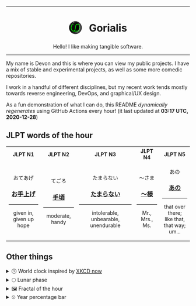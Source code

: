 ***

<h1 align="center">
<sub>
    <img src="readme/resources/avatar.png" height="36">
</sub>
&nbsp;
Gorialis
</h1>
<p align="center">
Hello! I like making tangible software.
</p>

***

My name is Devon and this is where you can view my public projects. I have a mix of stable and experimental projects, as well as some more comedic repositories.

I work in a handful of different disciplines, but my recent work tends mostly towards reverse engineering, DevOps, and graphical/UX design.

As a fun demonstration of what I can do, this README *dynamically regenerates* using GitHub Actions every hour! (it last updated at **03:17 UTC, 2020-12-28**)

<h2>JLPT words of the hour</h2>
<table>
    <tr>
        <th>JLPT N1</th>
        <th>JLPT N2</th>
        <th>JLPT N3</th>
        <th>JLPT N4</th>
        <th>JLPT N5</th>
    </tr>
    <tr>
        <td>
            <p align="center">おてあげ</p>
            <h3 align="center"><b><a href="https://jisho.org/search/%E3%81%8A%E6%89%8B%E4%B8%8A%E3%81%92">お手上げ</a></b></h3>
            <hr>
            <p align="center">given in,<wbr> given up hope</p>
        </td>
        <td>
            <p align="center">てごろ</p>
            <h3 align="center"><b><a href="https://jisho.org/search/%E6%89%8B%E9%A0%83">手頃</a></b></h3>
            <hr>
            <p align="center">moderate,<wbr> handy</p>
        </td>
        <td>
            <p align="center">たまらない</p>
            <h3 align="center"><b><a href="https://jisho.org/search/%E3%81%9F%E3%81%BE%E3%82%89%E3%81%AA%E3%81%84">たまらない</a></b></h3>
            <hr>
            <p align="center">intolerable,<wbr> unbearable,<wbr> unendurable</p>
        </td>
        <td>
            <p align="center">～さま</p>
            <h3 align="center"><b><a href="https://jisho.org/search/%EF%BD%9E%E6%A7%98">～様</a></b></h3>
            <hr>
            <p align="center">Mr.,<wbr> Mrs.,<wbr> Ms.</p>
        </td>
        <td>
            <p align="center">あの</p>
            <h3 align="center"><b><a href="https://jisho.org/search/%E3%81%82%E3%81%AE">あの</a></b></h3>
            <hr>
            <p align="center">that over there;<br> like that,<wbr> that way;<br> um...</p>
        </td>
    </tr>
</table>

<h2>Other things</h2>
<details>
<summary>🕒  World clock inspired by <a href="https://xkcd.com/now">XKCD now</a></summary>

> <img src="generated/now.png" width="512">

</details>
<details>
<summary>🌕 Lunar phase</summary>

The moon is approximately 47.62% through its phase (Full Moon).

</details>
<details>
<summary>&#x1f5bc; Fractal of the hour</summary>

> <img src="generated/fractal.png" width="512">

</details>
<details>
<summary>&#x23f2; Year percentage bar</summary>
<pre><code>2020 [███████████████████▁] 98.94%</code></pre>
</details>
